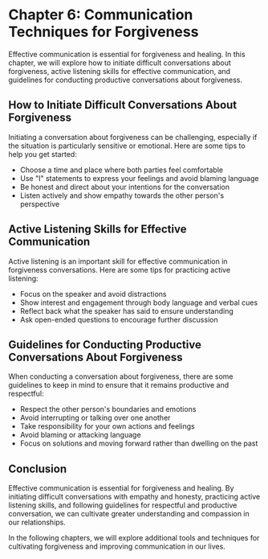Chapter 6: Communication Techniques for Forgiveness
===================================================

Effective communication is essential for forgiveness and healing. In this chapter, we will explore how to initiate difficult conversations about forgiveness, active listening skills for effective communication, and guidelines for conducting productive conversations about forgiveness.

How to Initiate Difficult Conversations About Forgiveness
---------------------------------------------------------

Initiating a conversation about forgiveness can be challenging, especially if the situation is particularly sensitive or emotional. Here are some tips to help you get started:

* Choose a time and place where both parties feel comfortable
* Use "I" statements to express your feelings and avoid blaming language
* Be honest and direct about your intentions for the conversation
* Listen actively and show empathy towards the other person's perspective

Active Listening Skills for Effective Communication
---------------------------------------------------

Active listening is an important skill for effective communication in forgiveness conversations. Here are some tips for practicing active listening:

* Focus on the speaker and avoid distractions
* Show interest and engagement through body language and verbal cues
* Reflect back what the speaker has said to ensure understanding
* Ask open-ended questions to encourage further discussion

Guidelines for Conducting Productive Conversations About Forgiveness
--------------------------------------------------------------------

When conducting a conversation about forgiveness, there are some guidelines to keep in mind to ensure that it remains productive and respectful:

* Respect the other person's boundaries and emotions
* Avoid interrupting or talking over one another
* Take responsibility for your own actions and feelings
* Avoid blaming or attacking language
* Focus on solutions and moving forward rather than dwelling on the past

Conclusion
----------

Effective communication is essential for forgiveness and healing. By initiating difficult conversations with empathy and honesty, practicing active listening skills, and following guidelines for respectful and productive conversation, we can cultivate greater understanding and compassion in our relationships.

In the following chapters, we will explore additional tools and techniques for cultivating forgiveness and improving communication in our lives.

